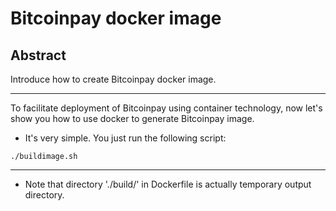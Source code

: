 # Bitcoinpay docker image

## Abstract
Introduce how to create Bitcoinpay docker image.

---

To facilitate deployment of Bitcoinpay using container technology, now let's show you how to use docker to generate Bitcoinpay image.

* It's very simple. You just run the following script:
```
./buildimage.sh
```
---
* Note that directory './build/' in Dockerfile is actually temporary output directory.